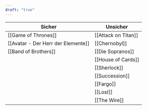 ```yaml
---
draft: "true"
---
```


| Sicher                             | Unsicher            |
| ---------------------------------- | ------------------- |
| [[Game of Thrones]]                | [[Attack on Titan]] |
| [[Avatar - Der Herr der Elemente]] | [[Chernobyl]]       |
| [[Band of Brothers]]               | [[Die Sopranos]]    |
|                                    | [[House of Cards]]  |
|                                    | [[Sherlock]]        |
|                                    | [[Succession]]      |
|                                    | [[Fargo]]           |
|                                    | [[Lost]]            |
|                                    | [[The Wire]]        |
